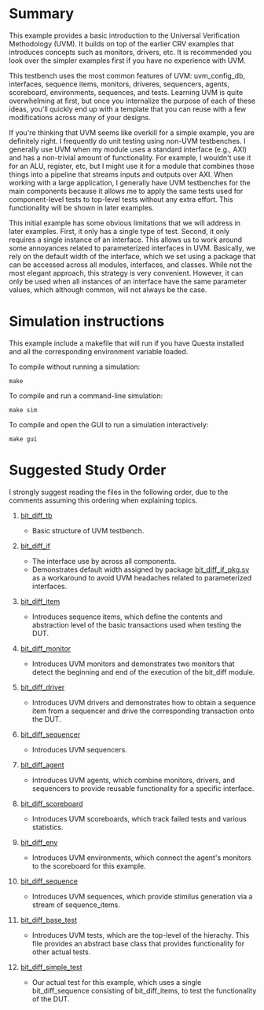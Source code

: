 # Summary

This example provides a basic introduction to the Universal Verification Methodology (UVM). It builds on top of the earlier CRV
examples that introduces concepts such as monitors, drivers, etc. It is recommended you look over the simpler examples first if
you have no experience with UVM.

This testbench uses the most common features of UVM: uvm_config_db, interfaces, sequence items, monitors, driveres, sequencers,
agents, scoreboard, environments, sequences, and tests. Learning UVM is quite overwhelming at first, but once you internalize 
the purpose of each of these ideas, you'll quickly end up with a template that you can reuse with a few modifications across
many of your designs.

If you're thinking that UVM seems like overkill for a simple example, you are definitely right. I frequently do unit testing
using non-UVM testbenches. I generally use UVM when my module uses a standard interface (e.g., AXI) and has a non-trivial 
amount of functionality. For example, I wouldn't use it for an ALU, register, etc, but I might use it for a module that 
combines those things into a pipeline that streams inputs and outputs over AXI. When working with a large application,
I generally have UVM testbenches for the main components because it allows me to apply the same tests used for component-level
tests to top-level tests without any extra effort. This functionality will be shown in later examples. 

This initial example has some obvious limitations that we will address in later examples. First, it only has a single type of
test. Second, it only requires a single instance of an interface. This allows us to work around some annoyances related
to parameterized interfaces in UVM. Basically, we rely on the default width of the interface, which we set using a package
that can be accessed across all modules, interfaces, and classes. While not the most elegant approach, this strategy is
very convenient. However, it can only be used when all instances of an interface have the same parameter values, which although
common, will not always be the case.

# Simulation instructions

This example include a makefile that will run if you have Questa installed and
all the corresponding environment variable loaded.

To compile without running a simulation:

`make`

To compile and run a command-line simulation:

`make sim`

To compile and open the GUI to run a simulation interactively:

`make gui`

# Suggested Study Order

I strongly suggest reading the files in the following order, due to the comments assuming this ordering when explaining topics.

1. [bit_diff_tb](bit_diff_tb.sv)    
    - Basic structure of UVM testbench.

1. [bit_diff_if](bit_diff_if.svh)    
    - The interface use by across all components.
    - Demonstrates default width assigned by package [bit_diff_if_pkg.sv](bit_diff_if_pkg.sv) as a workaround to avoid UVM headaches related to parameterized interfaces.

1. [bit_diff_item](bit_diff_item.svh)    
    - Introduces sequence items, which define the contents and abstraction level of the basic transactions used when testing the DUT.

1. [bit_diff_monitor](bit_diff_monitor.svh)    
    - Introduces UVM monitors and demonstrates two monitors that detect the beginning and end of the execution of the bit_diff module.

1. [bit_diff_driver](bit_diff_driver.svh)    
    - Introduces UVM drivers and demonstrates how to obtain a sequence item from a sequencer and drive the corresponding transaction onto the DUT.

1. [bit_diff_sequencer](bit_diff_sequencer.svh)    
    - Introduces UVM sequencers.

1. [bit_diff_agent](bit_diff_agent.svh)    
    - Introduces UVM agents, which combine monitors, drivers, and sequencers to provide reusable functionality for a specific interface.

1. [bit_diff_scoreboard](bit_diff_scoreboard.svh)    
    - Introduces UVM scoreboards, which track failed tests and various statistics.

1. [bit_diff_env](bit_diff_env.svh)    
    - Introduces UVM environments, which connect the agent's monitors to the scoreboard for this example.

1. [bit_diff_sequence](bit_diff_sequence.svh)    
    - Introduces UVM sequences, which provide stimilus generation via a stream of sequence_items.

1. [bit_diff_base_test](bit_diff_base_test.svh)    
    - Introduces UVM tests, which are the top-level of the hierachy. This file provides an abstract base class that provides functionality for other actual tests.

1. [bit_diff_simple_test](bit_diff_simple_test.svh)    
    - Our actual test for this example, which uses a single bit_diff_sequence consisting of bit_diff_items, to test the functionality of the DUT.